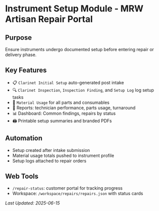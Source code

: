 # Instrument Setup Module - MRW Artisan Repair Portal

## Purpose
Ensure instruments undergo documented setup before entering repair or delivery phase.

## Key Features
- 📋 `Clarinet Initial Setup` auto-generated post intake
- 🔍 `Clarinet Inspection`, `Inspection Finding`, and `Setup Log` log setup tasks
- 🧰 `Material Usage` for all parts and consumables
- 🧾 Reports: technician performance, parts usage, turnaround
- 📊 Dashboard: Common findings, repairs by status
- 🖨️ Printable setup summaries and branded PDFs

## Automation
- Setup created after intake submission
- Material usage totals pushed to instrument profile
- Setup logs attached to repair orders

## Web Tools
- `/repair-status`: customer portal for tracking progress
- Workspace: `/workspace/repairs/repairs.json` with status cards

_Last Updated: 2025-06-15_